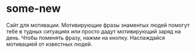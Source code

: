 # some-new
Сайт для мотивации.
Мотивирующие фразы знаментых людей помогут тебе в тудных ситуациях или просто дадут мотивирующий заряд на день.
Чтобы поменять фразу, нажми на кнопку.
Наслаждайся мотивацией от известных людей.
